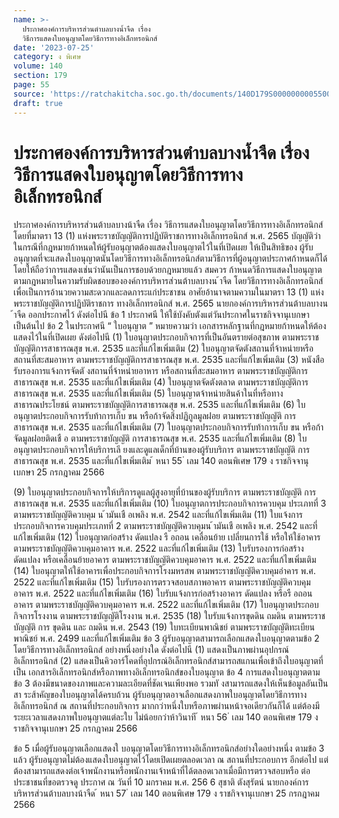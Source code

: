 ```yaml
---
name: >-
  ประกาศองค์การบริหารส่วนตำบลบางน้ำจืด เรื่อง
  วิธีการแสดงใบอนุญาตโดยวิธีการทางอิเล็กทรอนิกส์
date: '2023-07-25'
category: ง พิเศษ
volume: 140
section: 179
page: 55
source: 'https://ratchakitcha.soc.go.th/documents/140D179S0000000005500.pdf'
draft: true
---
```


# ประกาศองค์การบริหารส่วนตำบลบางน้ำจืด เรื่อง วิธีการแสดงใบอนุญาตโดยวิธีการทางอิเล็กทรอนิกส์

ประกาศองค์การบริหารส่วนต้าบลบางน้าจืด เรื่อง วิธีการแสดงใบอนุญาตโดยวิธีการทางอิเล็กทรอนิกส์ โดยที่มาตรา 13 (1) แห่งพระราชบัญญัติการปฏิบัติราชการทางอิเล็กทรอนิกส์ พ.ศ. 2565 บัญญัติว่าในกรณีที่กฎหมายก้าหนดให้ผู้รับอนุญาตต้องแสดงใบอนุญาตไว้ในที่เปิดเผย ให้เป็นสิทธิของ ผู้รับอนุญาตที่จะแสดงใบอนุญาตนันโดยวิธีการทางอิเล็กทรอนิกส์ตามวิธีการที่ผู้อนุญาตประกาศก้าหนดก็ได้ โดยให้ถือว่าการแสดงเช่นว่านันเป็นการชอบด้วยกฎหมายแล้ว สมควร ก้าหนดวิธีการแสดงใบอนุญาต ตามกฎหมายในความรับผิดชอบขององค์การบริหารส่วนต้าบลบางน ้าจืด โดยวิธีการทางอิเล็กทรอนิกส์ เพื่อเป็นการอ้านวยความสะดวกและลดภาระแก่ประชาชน อาศัยอ้านาจตามความในมาตรา 13 (1) แห่งพระราชบัญญัติการปฏิบัติราชการ ทางอิเล็กทรอนิกส์ พ.ศ. 2565 นายกองค์การบริหารส่วนต้าบลบางน ้าจืด ออกประกาศไว้ ดังต่อไปนี ข้อ 1 ประกาศนี ให้ใช้บังคับตังแต่วันประกาศในราชกิจจานุเบกษาเป็นต้นไป ข้อ 2 ในประกาศนี “ ใบอนุญาต ” หมายความว่า เอกสารหลักฐานที่กฎหมายก้าหนดให้ต้องแสดงไว้ในที่เปิดเผย ดังต่อไปนี (1) ใบอนุญาตประกอบกิจการที่เป็นอันตรายต่อสุขภาพ ตามพระราชบัญญัติการสาธารณสุข พ.ศ. 2535 และที่แก้ไขเพิ่มเติม (2) ใบอนุญาตจัดตังสถานที่จ้าหน่ายหรือสถานที่สะสมอาหาร ตามพระราชบัญญัติการสาธารณสุข พ.ศ. 2535 และที่แก้ไขเพิ่มเติม (3) หนังสือรับรองการแจ้งการจัดตั งสถานที่จ้าหน่ายอาหาร หรือสถานที่สะสมอาหาร ตามพระราชบัญญัติการสาธารณสุข พ.ศ. 2535 และที่แก้ไขเพิ่มเติม (4) ใบอนุญาตจัดตังตลาด ตามพระราชบัญญัติการสาธารณสุข พ.ศ. 2535 และที่แก้ไขเพิ่มเติม (5) ใบอนุญาตจ้าหน่ายสินค้าในที่หรือทางสาธารณประโยชน์ ตามพระราชบัญญัติการสาธารณสุข พ.ศ. 2535 และที่แก้ไขเพิ่มเติม (6) ใบอนุญาตประกอบกิจการรับท้าการเก็บ ขน หรือก้าจัดสิ่งปฏิกูลมูลฝอย ตามพระราชบัญญัติ การสาธารณสุข พ.ศ. 2535 และที่แก้ไขเพิ่มเติม (7) ใบอนุญาตประกอบกิจการรับท้าการเก็บ ขน หรือก้าจัดมูลฝอยติดเชื อ ตามพระราชบัญญัติ การสาธารณสุข พ.ศ. 2535 และที่แก้ไขเพิ่มเติม (8) ใบอนุญาตประกอบกิจการให้บริการเลี ยงและดูแลเด็กที่บ้านของผู้รับบริการ ตามพระราชบัญญัติ การ สาธารณสุข พ.ศ. 2535 และที่แก้ไขเพิ่มเติม ้ หนา 55 ่ เลม 140 ตอนพิเศษ 179 ง ราชกิจจานุเบกษา 25 กรกฎาคม 2566

(9) ใบอนุญาตประกอบกิจการให้บริการดูแลผู้สูงอายุที่บ้านของผู้รับบริการ ตามพระราชบัญญัติ การสาธารณสุข พ.ศ. 2535 และที่แก้ไขเพิ่มเติม (10) ใบอนุญาตการประกอบกิจการควบคุม ประเภทที่ 3 ตามพระราชบัญญัติควบคุม น ้ามันเชื อเพลิง พ.ศ. 2542 และที่แก้ไขเพิ่มเติม (11) ใบแจ้งการประกอบกิจการควบคุมประเภทที่ 2 ตามพระราชบัญญัติควบคุมน ้ามันเชื อเพลิง พ.ศ. 2542 และที่แก้ไขเพิ่มเติม (12) ใบอนุญาตก่อสร้าง ดัดแปลง รื อถอน เคลื่อนย้าย เปลี่ยนการใช้ หรือให้ใช้อาคาร ตามพระราชบัญญัติควบคุมอาคาร พ.ศ. 2522 และที่แก้ไขเพิ่มเติม (13) ใบรับรองการก่อสร้าง ดัดแปลง หรือเคลื่อนย้ายอาคาร ตามพระราชบัญญัติควบคุมอาคาร พ.ศ. 2522 และที่แก้ไขเพิ่มเติม (14) ใบอนุญาตให้ใช้อาคารเพื่อประกอบกิจการโรงมหรสพ ตามพระราชบัญญัติควบคุมอำคาร พ.ศ. 2522 และที่แก้ไขเพิ่มเติม (15) ใบรับรองการตรวจสอบสภาพอาคาร ตามพระราชบัญญัติควบคุมอาคาร พ.ศ. 2522 และที่แก้ไขเพิ่มเติม (16) ใบรับแจ้งการก่อสร้างอาคาร ดัดแปลง หรือรื อถอนอาคาร ตามพระราชบัญญัติควบคุมอาคาร พ.ศ. 2522 และที่แก้ไขเพิ่มเติม (17) ใบอนุญาตประกอบกิจการโรงงาน ตามพระราชบัญญัติโรงงาน พ.ศ. 2535 (18) ใบรับแจ้งการขุดดิน ถมดิน ตามพระราชบัญญัติ การ ขุดดิน และ ถมดิน พ.ศ. 2543 (19) ใบทะเบียนพาณิชย์ ตามพระราชบัญญัติทะเบียนพาณิชย์ พ.ศ. 2499 และที่แก้ไขเพิ่มเติม ข้อ 3 ผู้รับอนุญาตสามารถเลือกแสดงใบอนุญาตตามข้อ 2 โดยวิธีการทางอิเล็กทรอนิกส์ อย่างหนึ่งอย่างใด ดังต่อไปนี (1) แสดงเป็นภาพผ่านอุปกรณ์อิเล็กทรอนิกส์ (2) แสดงเป็นคิวอาร์โคดที่อุปกรณ์อิเล็กทรอนิกส์สามารถสแกนเพื่อเข้าถึงใบอนุญาตที่เป็น เอกสารอิเล็กทรอนิกส์หรือภาพทางอิเล็กทรอนิกส์ของใบอนุญาต ข้อ 4 การแสดงใบอนุญาตตามข้อ 3 ต้องมีขนาดของภาพและความละเอียดที่ชัดเจนเพียงพอ รวมทั งสามารถแสดงให้เห็นข้อมูลอันเป็นสา ระส้าคัญของใบอนุญาตได้ครบถ้วน ผู้รับอนุญาตอาจเลือกแสดงภาพใบอนุญาตโดยวิธีการทางอิเล็กทรอนิกส์ ณ สถานที่ประกอบกิจการ มากกว่าหนึ่งใบหรือภาพผ่านหน้าจอเดียวกันก็ได้ แต่ต้องมีระยะเวลาแสดงภาพใบอนุญาตแต่ละใบ ไม่น้อยกว่าห้าวินาที ้ หนา 56 ่ เลม 140 ตอนพิเศษ 179 ง ราชกิจจานุเบกษา 25 กรกฎาคม 2566

ข้อ 5 เมื่อผู้รับอนุญาตเลือกแสดงใ บอนุญาตโดยวิธีการทางอิเล็กทรอนิกส์อย่างใดอย่างหนึ่ง ตามข้อ 3 แล้ว ผู้รับอนุญาตไม่ต้องแสดงใบอนุญาตไว้โดยเปิดเผยตลอดเวลา ณ สถานที่ประกอบการ อีกต่อไป แต่ต้องสามารถแสดงต่อเจ้าพนักงานหรือพนักงานเจ้าหน้าที่ได้ตลอดเวลาเมื่อมีการตรวจสอบหรือ ต่อประชาชนที่ขอตรวจดู ประกาศ ณ วันที่ 10 มกราคม พ.ศ. 256 6 สุชาติ ตังสุรัตน์ นายกองค์การบริหารส่วนต้าบลบางน้าจืด ้ หนา 57 ่ เลม 140 ตอนพิเศษ 179 ง ราชกิจจานุเบกษา 25 กรกฎาคม 2566
